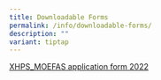 ```yaml
---
title: Downloadable Forms
permalink: /info/downloadable-forms/
description: ""
variant: tiptap
---
```

[XHPS_MOEFAS application form 2022](/files/Administration/XHPS%20MOEFAS%20APPLICATION%20FORM%202022.pdf)